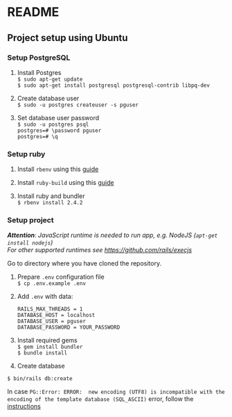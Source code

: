 # README

## Project setup using Ubuntu

### Setup PostgreSQL

1. Install Postgres  
  `$ sudo apt-get update`  
  `$ sudo apt-get install postgresql postgresql-contrib libpq-dev`  

2. Create database user  
  `$ sudo -u postgres createuser -s pguser`  

3. Set database user password  
  `$ sudo -u postgres psql`  
  `postgres=# \password pguser`  
  `postgres=# \q`  

### Setup ruby  

1. Install `rbenv` using this [guide](https://github.com/rbenv/rbenv/blob/master/README.md)  

2. Install `ruby-build` using this [guide](https://github.com/rbenv/ruby-build/blob/master/README.md)  

3. Install ruby and bundler  
  `$ rbenv install 2.4.2`  

### Setup project

**_Attention_**:
  *JavaScript runtime is needed to run app, e.g. NodeJS (`apt-get install nodejs`)  
  For other supported runtimes see https://github.com/rails/execjs*  
  
Go to directory where you have cloned the repository.  

1. Prepare `.env` configuration file  
  `$ cp .env.example .env`

2. Add `.env` with data:  

   ```
   RAILS_MAX_THREADS = 1
   DATABASE_HOST = localhost
   DATABASE_USER = pguser
   DATABASE_PASSWORD = YOUR_PASSWORD
   ```

3. Install required gems  
  `$ gem install bundler`  
  `$ bundle install`  

4. Create database  

  `$ bin/rails db:create`  

   In case `PG::Error: ERROR:  new encoding (UTF8) is incompatible with the encoding of the template database (SQL_ASCII)` error, follow the [instructions](https://stackoverflow.com/a/16737776/2867427)  

